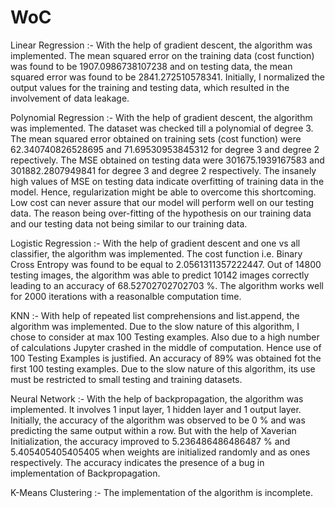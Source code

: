 # WoC
Linear Regression :- 
With the help of gradient descent, the algorithm was implemented. The mean squared error on the training data (cost function) was found to be 1907.0986738107238 and on testing data, the mean squared error was found to be 2841.272510578341.
Initially, I normalized the output values for the training and testing data, which resulted in the involvement of data leakage.

Polynomial Regression :- 
With the help of gradient descent, the algorithm was implemented. The dataset was checked till a polynomial of degree 3. The mean squared error obtained on training sets (cost function) were 62.340740826528695 and 71.69530953845312 for degree 3 and degree 2 repectively. The MSE obtained on testing data were 301675.1939167583 and 301882.2807949841 for degree 3 and degree 2 respectively.
The insanely high values of MSE on testing data indicate overfitting of training data in the model. Hence, regularization might be able to overcome this shortcoming.
Low cost can never assure that our model will perform well on our testing data. The reason being over-fitting of the hypothesis on our training data and our testing data not being similar to our training data.

Logistic Regression :- 
With the help of gradient descent and one vs all classifier, the algorithm was implemented. The cost function i.e. Binary Cross Entropy was found to be equal to 2.0561311357222447. Out of 14800 testing images, the algorithm was able to predict 10142 images correctly leading to an accuracy of 68.52702702702703 %.
The algorithm works well for 2000 iterations with a reasonalble computation time.

KNN :- 
With help of repeated list comprehensions and list.append, the algorithm was implemented. Due to the slow nature of this algorithm, I chose to consider at max 100 Testing examples. Also due to a high number of calculations Jupyter crashed in the middle of computation. Hence use of 100 Testing Examples is justified. An accuracy of 89% was obtained fot the first 100 testing examples.
Due to the slow nature of this algorithm, its use must be restricted to small testing and training datasets.

Neural Network :- 
With the help of backpropagation, the algorithm was implemented. It involves 1 input layer, 1 hidden layer and 1 output layer. Initially, the accuracy of the algorithm was observed to be 0 % and was predicting the same output within a row. But with the help of Xaverian Initialization, the accuracy improved to 5.236486486486487 % and 5.405405405405405 when weights are initialized randomly and as ones respectively.
The accuracy indicates the presence of a bug in implementation of Backpropagation.

K-Means Clustering :- 
The implementation of the algorithm is incomplete.
